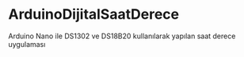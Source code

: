 # ArduinoDijitalSaatDerece
Arduino Nano ile DS1302 ve DS18B20 kullanılarak yapılan saat derece uygulaması
